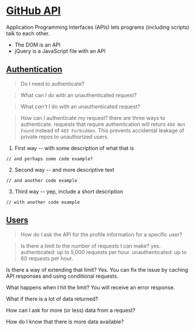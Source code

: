 # [GitHub API](https://developer.github.com/v3/)
Application Programming Interfaces (APIs) lets programs (including scripts) talk to each other.

- The DOM is an API
- jQuery is a JavaScript file with an API

## [Authentication](https://developer.github.com/v3/#authentication)

> Do I need to authenticate?

> What can I do with an unauthenticated request?

> What _can't_ I do with an unauthenticated request?

> How can I authenticate my request?
there are three ways to authenticate. requests that require authentication will return `404 Not Found` instead of `403 Forbidden`. This prevents accidental leakage of private repos to unauthorized users.

1. First way -- with some description of what that is
```
// and perhaps some code example?
```
2. Second way -- and more descriptive text
```
// and another code example
```
3. Third way -- yep, include a short description
```
// with another code example
```

## [Users](https://developer.github.com/v3/users/)

> How do I ask the API for the profile information for a specific user?

> Is there a limit to the number of requests I can make?
yes. authenticated: up to 5,000 requests per hour. unauthenticated: up to 60 requests per hour.

Is there a way of extending that limit?
Yes. You can fix the issue by caching API responses and using conditional requests.

What happens when I hit the limit?
You will receive an error response.

What if there is a lot of data returned?

How can I ask for more (or less) data from a request?

How do I know that there is more data available?

